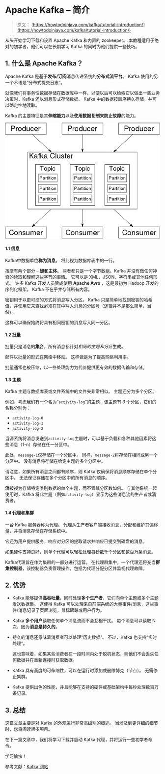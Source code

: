 # Apache Kafka – 简介

> 原文： [https://howtodoinjava.com/kafka/tutorial-introduction/](https://howtodoinjava.com/kafka/tutorial-introduction/)

从头开始学习下载和设置 Apache Kafka 和内置的 zookeeper。 本教程适用于绝对的初学者，他们可以在长期学习 Kafka 的同时为他们提供一些技巧。

## 1\. 什么是 Apache Kafka？

Apache Kafka 是基于**发布/订阅**消息传递系统的**分布式流平台**。 Kafka 使用的另一个术语是“分布式提交日志”。

就像我们将事务性数据存储在数据库中一样，以便以后可以检索它以做出一些业务决策时，Kafka 还以消息形式存储数据。 Kafka 中的数据按顺序持久存储，并可以确定性地读取。

Kafka 的主要特征是其**伸缩能力**以及**使用数据复制来防止故障**的能力。

![Overview_of_Apache_Kafka](img/f67b5db38d147afce2ac3c92549d7535.png)

#### 1.1 信息

Kafka中数据单位**称为消息**。 将此视为数据库表中的一行。

按摩有两个部分 – **键和主体**。 两者都只是一个字节数组，Kafka 并没有做任何神奇的读取和理解这些字节的事情。 它可以是 XML，JSON，字符串或其他任何形式。 许多 Kafka 开发人员赞成使用 **Apache Avro** ，这是最初为 Hadoop 开发的序列化框架。 Kafka 不在乎并存储所有内容。

密钥用于以更可控的方式将消息写入分区。 Kafka 只是简单地找到密钥的哈希值，并使用它来查找必须在其中写入消息的分区号（逻辑并不是那么简单，当然）。

这样可以确保始终将具有相同密钥的消息写入同一分区。

#### 1.2 批量

批量只是消息的**集合**，所有消息都针对*相同的主题和分区*生成。

邮件以批量的形式在网络中移动。 这样做是为了提高网络利用率。

批量通常也被压缩，以一些处理能力为代价提供更有效的数据传输和存储。

#### 1.3 主题

Kafka 主题与数据库表或文件系统中的文件夹非常相似。 主题还分为多个分区。

例如，考虑我们有一个名为“`activity-log`”的主题，该主题有 3 个分区，它们的名称分别为：

*   `activity-log-0`
*   `activity-log-1`
*   `activity-log-2`

当源系统将消息发送到`activity-log`主题时，可以基于负载和各种其他因素将这些消息（1-n）存储在任一分区中。

此处，`message-1`仅存储在一个分区中。 同样，`message-2`将存储在相同或另一个分区中。 没有消息将存储在给定主题的多个分区中。

请注意，如果所有消息之间都有顺序，则 Kafka 仅确保将消息顺序存储在单个分区中。 无法保证存储在多个分区中的所有消息的顺序。

**流**被视为存储特定类别数据的单个主题，而不管其分区数如何。 与其他系统一起使用时，Kafka 将此主题（例如`activity-log`）显示为这些消息流的生产者或消费者。

#### 1.4 代理和集群

一台 Kafka 服务器称为代理。 代理从生产者客户端接收消息，分配和维护其偏移量，并将消息存储在存储系统中。

它还为用户提供服务，响应对分区的提取请求并响应已提交到磁盘的消息。

如果硬件支持良好，则单个代理可以轻松处理每秒数千个分区和数百万条消息。

Kafka代理旨在作为集群的一部分进行运营。 在代理群集中，一个代理还将充当**群集控制器**，该控制器负责管理操作，包括为代理分配分区并监视代理故障。

## 2\. 优势

*   Kafka 能够提供**高吞吐量**，同时处理**多个生产者**，它们向单个主题或多个主题发送数据集。 这使得 Kafka 可以处理来自前端系统的大量事件/消息，这些事件/消息记录了页面浏览，鼠标跟踪或用户行为。
*   Kafka **多个用户**读取任何单个消息流而不会互相干扰。 每个消息可以读取 N 次，因为**消息是持久的**。
*   持久的消息还意味着消费者可以处理“历史数据”。 不过，Kafka 也支持“实时处理”。

    这也意味着，如果某些消费者在一段时间内处于脱机状态，则他们不会丢失任何数据并在重新连接时获取数据。

*   Kafka 具有高度的可伸缩性，可以在运行时添加或删除博克（节点）。 无需停止集群。
*   Kafka 提供出色的性能，并且能够在支持的硬件或基础架构中每秒处理数百万条记录。

## 3\. 总结

这篇文章主要是对 Kafka 的外观进行非常高级别的概述。 当涉及到更详细的细节时，您将阅读很多项目。

在下一篇文章中，我们将学习下载并启动 Kafka 代理，并将运行一些初学者命令。

学习愉快！

参考文献：[Kafka 网站](https://kafka.apache.org/intro)